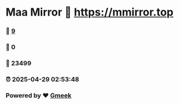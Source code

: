 # Maa Mirror :link: https://mmirror.top 
### :page_facing_up: [9](https://mmirror.top/tag.html) 
### :speech_balloon: 0 
### :hibiscus: 23499 
### :alarm_clock: 2025-04-29 02:53:48 
### Powered by :heart: [Gmeek](https://github.com/Meekdai/Gmeek)
